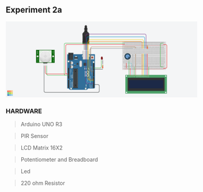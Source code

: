 ## Experiment 2a

![Experiment 2- Schematics](Experiment2.png "Blink")

### HARDWARE
> Arduino UNO R3

> PIR Sensor

> LCD Matrix 16X2

> Potentiometer and Breadboard

> Led

> 220 ohm  Resistor
